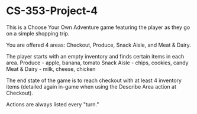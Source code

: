 # CS-353-Project-4

This is a Choose Your Own Adventure game featuring the player as they go on a simple shopping trip.

You are offered 4 areas: Checkout, Produce, Snack Aisle, and Meat & Dairy.

The player starts with an empty inventory and finds certain items in each area.
  Produce - apple, banana, tomato
  Snack Aisle - chips, cookies, candy
  Meat & Dairy - milk, cheese, chicken
  
The end state of the game is to reach checkout with at least 4 inventory items (detailed again in-game when using the Describe Area action at Checkout).

Actions are always listed every "turn."
 
